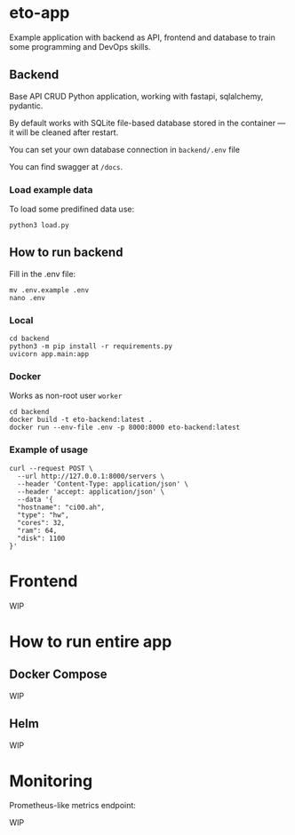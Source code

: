 # eto-app

Example application with backend as API, frontend and database to train some programming and DevOps skills.

## Backend

Base API CRUD Python application, working with fastapi, sqlalchemy, pydantic.

By default works with SQLite file-based database stored in the container — it will be cleaned after restart.

You can set your own database connection in `backend/.env` file

You can find swagger at `/docs`.

### Load example data

To load some predifined data use:
```
python3 load.py
```

## How to run backend

Fill in the .env file:

```
mv .env.example .env
nano .env
```

### Local

```
cd backend
python3 -m pip install -r requirements.py
uvicorn app.main:app
```

### Docker

Works as non-root user `worker`

```
cd backend
docker build -t eto-backend:latest .
docker run --env-file .env -p 8000:8000 eto-backend:latest
```

### Example of usage

```
curl --request POST \
  --url http://127.0.0.1:8000/servers \
  --header 'Content-Type: application/json' \
  --header 'accept: application/json' \
  --data '{
  "hostname": "ci00.ah",
  "type": "hw",
  "cores": 32,
  "ram": 64,
  "disk": 1100
}'
```

# Frontend

WIP

# How to run entire app
## Docker Compose

WIP

## Helm

WIP

# Monitoring

Prometheus-like metrics endpoint:

WIP